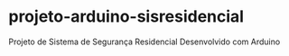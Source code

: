 # projeto-arduino-sisresidencial
Projeto de Sistema de Segurança Residencial Desenvolvido com Arduino 
